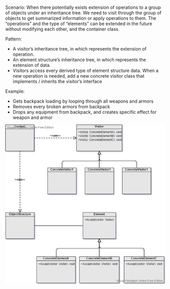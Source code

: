Scenario: When there potentially exists extension of operations to a group of objects under an inheritance tree. We need to visit through the group of objects to get summarized information or apply operations to them. The “operations” and the type of “elements” can be extended in the future without modifying each other, and the container class.

Pattern:
- A visitor’s inheritance tree, in which represents the extension of operation.
- An element structure’s inheritance tree, in which represents the extension of data.
- Visitors access every derived type of element structure data. When a new operation is needed, add a new concrete visitor class that implements / inherits the visitor’s interface


Example:
- Gets backpack loading by looping through all weapons and armors
- Removes every broken armors from backpack
- Drops any equipment from backpack, and creates specific effect for weapon and armor

![UML](UML.jpg)
